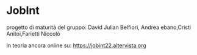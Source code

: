 # JobInt

progetto di maturità del gruppo: David Julian Belfiori, Andrea ebano,Cristi Anitoi,Farietti Niccolò

In teoria ancora online su: https://jobint22.altervista.org
